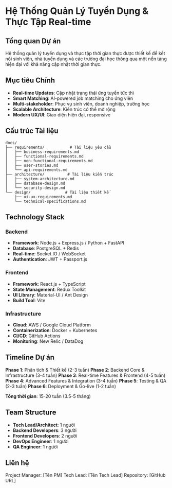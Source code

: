 # Hệ Thống Quản Lý Tuyển Dụng & Thực Tập Real-time

## Tổng quan Dự án

Hệ thống quản lý tuyển dụng và thực tập thời gian thực được thiết kế để kết nối sinh viên, nhà tuyển dụng và các trường đại học thông qua một nền tảng hiện đại với khả năng cập nhật thời gian thực.

## Mục tiêu Chính

- **Real-time Updates**: Cập nhật trạng thái ứng tuyển tức thì
- **Smart Matching**: AI-powered job matching cho ứng viên
- **Multi-stakeholder**: Phục vụ sinh viên, doanh nghiệp, trường học
- **Scalable Architecture**: Kiến trúc có thể mở rộng
- **Modern UX/UI**: Giao diện hiện đại, responsive

## Cấu trúc Tài liệu

```
docs/
├── requirements/           # Tài liệu yêu cầu
│   ├── business-requirements.md
│   ├── functional-requirements.md
│   ├── non-functional-requirements.md
│   ├── user-stories.md
│   └── api-requirements.md
├── architecture/          # Tài liệu kiến trúc
│   ├── system-architecture.md
│   ├── database-design.md
│   └── security-design.md
└── design/               # Tài liệu thiết kế
    ├── ui-ux-requirements.md
    └── technical-specifications.md
```

## Technology Stack

### Backend
- **Framework**: Node.js + Express.js / Python + FastAPI
- **Database**: PostgreSQL + Redis
- **Real-time**: Socket.IO / WebSocket
- **Authentication**: JWT + Passport.js

### Frontend
- **Framework**: React.js + TypeScript
- **State Management**: Redux Toolkit
- **UI Library**: Material-UI / Ant Design
- **Build Tool**: Vite

### Infrastructure
- **Cloud**: AWS / Google Cloud Platform
- **Containerization**: Docker + Kubernetes
- **CI/CD**: GitHub Actions
- **Monitoring**: New Relic / DataDog

## Timeline Dự án

**Phase 1**: Phân tích & Thiết kế (2-3 tuần)
**Phase 2**: Backend Core & Infrastructure (3-4 tuần)
**Phase 3**: Real-time Features & Frontend (4-5 tuần)
**Phase 4**: Advanced Features & Integration (3-4 tuần)
**Phase 5**: Testing & QA (2-3 tuần)
**Phase 6**: Deployment & Go-live (1-2 tuần)

**Tổng thời gian**: 15-20 tuần (3.5-5 tháng)

## Team Structure

- **Tech Lead/Architect**: 1 người
- **Backend Developers**: 3 người
- **Frontend Developers**: 2 người
- **DevOps Engineer**: 1 người
- **QA Engineer**: 1 người

## Liên hệ

Project Manager: [Tên PM]
Tech Lead: [Tên Tech Lead]
Repository: [GitHub URL]
